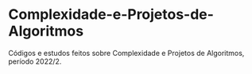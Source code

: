 # Complexidade-e-Projetos-de-Algoritmos
Códigos e estudos feitos sobre Complexidade e Projetos de Algoritmos, período 2022/2.
